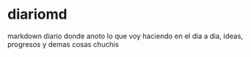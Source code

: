 # diariomd
markdown diario donde anoto lo que voy haciendo en el dia a dia, ideas, progresos y demas cosas chuchis
